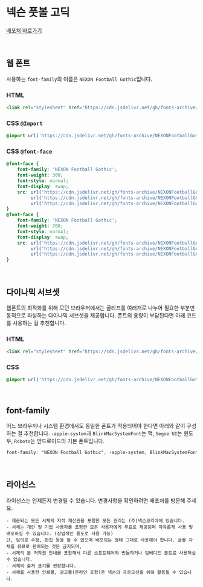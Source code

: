 # 넥슨 풋볼 고딕

[배포처 바로가기](http://levelup.nexon.com/font/index.aspx?page=4)

&nbsp;

## 웹 폰트

사용하는 `font-family`의 이름은 `NEXON Football Gothic`입니다.

### HTML

```html
<link rel="stylesheet" href="https://cdn.jsdelivr.net/gh/fonts-archive/NEXONFootballGothic/NEXONFootballGothic.css" type="text/css"/>
```

### CSS `@Import`

```css
@import url('https://cdn.jsdelivr.net/gh/fonts-archive/NEXONFootballGothic/NEXONFootballGothic.css');
```

### CSS `@font-face`

```css
@font-face {
    font-family: 'NEXON Football Gothic';
    font-weight: 300;
    font-style: normal;
    font-display: swap;
    src: url('https://cdn.jsdelivr.net/gh/fonts-archive/NEXONFootballGothic/NEXONFootballGothic-Light.woff2') format('woff2'),
         url('https://cdn.jsdelivr.net/gh/fonts-archive/NEXONFootballGothic/NEXONFootballGothic-Light.woff') format('woff'),
         url('https://cdn.jsdelivr.net/gh/fonts-archive/NEXONFootballGothic/NEXONFootballGothic-Light.otf') format('opentype');
}
@font-face {
    font-family: 'NEXON Football Gothic';
    font-weight: 700;
    font-style: normal;
    font-display: swap;
    src: url('https://cdn.jsdelivr.net/gh/fonts-archive/NEXONFootballGothic/NEXONFootballGothic-Bold.woff2') format('woff2'),
         url('https://cdn.jsdelivr.net/gh/fonts-archive/NEXONFootballGothic/NEXONFootballGothic-Bold.woff') format('woff'),
         url('https://cdn.jsdelivr.net/gh/fonts-archive/NEXONFootballGothic/NEXONFootballGothic-Bold.otf') format('opentype');
}
```

&nbsp;

## 다이나믹 서브셋

웹폰트의 최적화를 위해 모던 브라우저에서는 글리프를 여러개로 나누어 필요한 부분만 동적으로 파싱하는 다이나믹 서브셋을 제공합니다. 폰트의 용량이 부담된다면 아래 코드를 사용하는 걸 추천합니다.

### HTML

```html
<link rel="stylesheet" href="https://cdn.jsdelivr.net/gh/fonts-archive/NEXONFootballGothic/subsets/NEXONFootballGothic-dynamic-subset.css" type="text/css"/>
```

### CSS

```css
@import url('https://cdn.jsdelivr.net/gh/fonts-archive/NEXONFootballGothic/subsets/NEXONFootballGothic-dynamic-subset.css');
```

&nbsp;

## font-family

어느 브라우저나 시스템 환경에서도 동일한 폰트가 적용되어야 한다면 아래와 같이 구성하는 걸 추천합니다. `-apple-system`과 `BlinkMacSystemFont`는 맥, `Segoe UI`는 윈도우, `Roboto`는 안드로이드의 기본 폰트입니다.


```css
font-family: "NEXON Football Gothic", -apple-system, BlinkMacSystemFont, "Segoe UI", Roboto, Oxygen, Ubuntu, Cantarell, "Open Sans", "Helvetica Neue", sans-serif;
```

&nbsp;

## 라이선스

라이선스는 언제든지 변경될 수 있습니다. 변경사항을 확인하려면 배포처를 방문해 주세요.

```
- 제공되는 모든 서체의 지적 재산권을 포함한 모든 권리는 (주)넥슨코리아에 있습니다. 
- 서체는 개인 및 기업 사용자를 포함한 모든 사용자에게 무료로 제공되며 자유롭게 사용 및 배포하실 수 있습니다. (상업적인 용도로 사용 가능) 
단, 임의로 수정, 편집 등을 할 수 없으며 배포되는 형태 그대로 사용해야 합니다. 글꼴 자체를 유료로 판매되는 것은 금지되며, 
- 서체의 본 저작권 안내를 포함해서 다른 소프트웨어와 번들하거나 임베디드 폰트로 사용하실 수 있습니다. 
- 서체의 출처 표기를 권장합니다. 
- 서체를 사용한 인쇄물, 광고물(온라인 포함)은 넥슨의 프로모션을 위해 활용될 수 있습니다.
```

